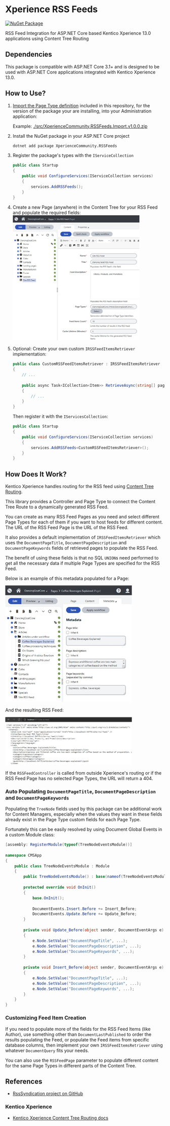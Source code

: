 # Xperience RSS Feeds

[![NuGet Package](https://img.shields.io/nuget/v/XperienceCommunity.RSSFeeds.svg)](https://www.nuget.org/packages/XperienceCommunity.RSSFeeds)

RSS Feed Integration for ASP.NET Core based Kentico Xperience 13.0 applications using Content Tree Routing

## Dependencies

This package is compatible with ASP.NET Core 3.1+ and is designed to be used with ASP.NET Core applications integrated with Kentico Xperience 13.0.

## How to Use?

1. [Import the Page Type definition](https://docs.xperience.io/deploying-websites/exporting-and-importing-sites/importing-a-site-or-objects) included in this repository, for the version of the package your are installing, into your Administration application:

   Example: [./src/XperienceCommunity.RSSFeeds.Import.v1.0.0.zip](./src/XperienceCommunity.RSSFeeds.Import.v1.0.0.zip)

1. Install the NuGet package in your ASP.NET Core project

   ```bash
   dotnet add package XperienceCommunity.RSSFeeds
   ```

1. Register the package's types with the `IServiceCollection`

   ```csharp
   public class Startup
   {
       public void ConfigureServices(IServiceCollection services)
       {
           services.AddRSSFeeds();
       }
   }
   ```

1. Create a new Page (anywhere) in the Content Tree for your RSS Feed and populate the required fields:
   <a href="./images/01-new-rss-page-in-content-tree.jpg">
   <img src="./images/01-new-rss-page-in-content-tree.jpg" alt="New RSS Page in Content Tree" width="400" />
   </a>

1. Optional: Create your own custom `IRSSFeedItemsRetriever` implementation:

   ```csharp
   public class CustomRSSFeedItemsRetriever : IRSSFeedItemsRetriever
   {
       // ...

       public async Task<ICollection<Item>> RetrieveAsync(string[] pageTypes, int count, CancellationToken token)
       {
           // ...
       }
   }
   ```

   Then register it with the `IServicesCollection`:

   ```csharp
   public class Startup
   {
       public void ConfigureServices(IServiceCollection services)
       {
           services.AddRSSFeeds<CustomRSSFeedItemsRetriever>();
       }
   }
   ```

## How Does It Work?

Kentico Xperience handles routing for the RSS feed using [Content Tree Routing](https://docs.xperience.io/developing-websites/implementing-routing/content-tree-based-routing).

This library provides a Controller and Page Type to connect the Content Tree Route to a dynamically generated RSS Feed.

You can create as many RSS Feed Pages as you need and select different Page Types for each of them if you want to host feeds for different content. The URL of the RSS Feed Page is the URL of the RSS Feed.

It also provides a default implementation of `IRSSFeedItemsRetriever` which uses the `DocumentPageTitle`, `DocumentPageDescription` and `DocumentPageKeywords` fields of retrieved pages to populate the RSS Feed.

The benefit of using these fields is that no SQL `UNION`s need performed to get all the necessary data if multiple Page Types are specified for the RSS Feed.

Below is an example of this metadata populated for a Page:

<a href="./images/02-article-in-content-tree-with-metadata.jpg">
    <img src="./images/02-article-in-content-tree-with-metadata.jpg" alt="Article Page in Content Tree with Metadata" width="400" />
</a>

And the resulting RSS Feed:

<a href="./images/03-example-rss-feed-content.jpg">
    <img src="./images/03-example-rss-feed-content.jpg" alt="Generated RSS Feed" width="400" />
</a>

If the `RSSFeedController` is called from outside Xperience's routing or if the RSS Feed Page has no selected Page Types, the URL will return a 404.

### Auto Populating `DocumentPageTitle`, `DocumentPageDescription` and `DocumentPageKeywords`

Populating the `TreeNode` fields used by this package can be additional work for Content Managers, especially when
the values they want in these fields already exist in the Page Type custom fields for each Page Type.

Fortunately this can be easily resolved by using Document Global Events in a custom Module class:

```csharp
[assembly: RegisterModule(typeof(TreeNodeEventsModule))]

namespace CMSApp
{
    public class TreeNodeEventsModule : Module
    {
        public TreeNodeEventsModule() : base(nameof(TreeNodeEventsModule)) { }

        protected override void OnInit()
        {
            base.OnInit();

            DocumentEvents.Insert.Before += Insert_Before;
            DocumentEvents.Update.Before += Update_Before;
        }

        private void Update_Before(object sender, DocumentEventArgs e)
        {
            e.Node.SetValue("DocumentPageTitle", ...);
            e.Node.SetValue("DocumentPageDescription", ...);
            e.Node.SetValue("DocumentPageKeywords", ...);
        }

        private void Insert_Before(object sender, DocumentEventArgs e)
        {
            e.Node.SetValue("DocumentPageTitle", ...);
            e.Node.SetValue("DocumentPageDescription", ...);
            e.Node.SetValue("DocumentPageKeywords", ...);
        }
    }
}
```

### Customizing Feed Item Creation

If you need to populate more of the fields for the RSS Feed Items (like Author), use something other than `DocumentLastPublished` to order the results populating the Feed, or populate the Feed items from specific database columns, then implement your own `IRSSFeedItemsRetriever` using whatever `DocumentQuery` fits your needs.

You can also use the `RSSFeedPage` parameter to populate different content for the same Page Types in different parts of the Content Tree.

## References

- [RssSyndication project on GitHub](https://github.com/shawnwildermuth/RssSyndication)

### Kentico Xperience

- [Kentico Xperience Content Tree Routing docs](https://docs.xperience.io/developing-websites/implementing-routing/content-tree-based-routing)
